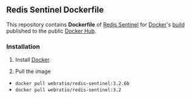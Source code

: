## Redis Sentinel Dockerfile

This repository contains **Dockerfile** of [Redis Sentinel](https://redis.io/topics/sentinel) for [Docker](https://www.docker.com/)'s [build](https://registry.hub.docker.com/u/webratio/redis-sentinel/) published to the public [Docker Hub](https://hub.docker.com/).

### Installation

1. Install [Docker](https://www.docker.com/).

2. Pull the image 
  * `docker pull webratio/redis-sentinel:3.2.6b`
  * `docker pull webratio/redis-sentinel:3.2`